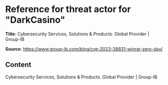 # Reference for threat actor for "DarkCasino"

**Title**: Cybersecurity Services, Solutions & Products. Global Provider | Group-IB

**Source**: https://www.group-ib.com/blog/cve-2023-38831-winrar-zero-day/

## Content






Cybersecurity Services, Solutions & Products. Global Provider | Group-IB
























